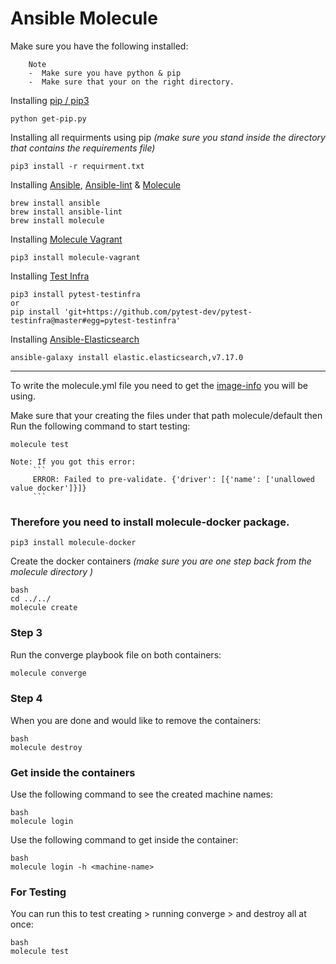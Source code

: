 # Ansible Molecule

Make sure you have the following installed:

        Note
        -  Make sure you have python & pip 
        -  Make sure that your on the right directory.

Installing [pip / pip3](https://github.com/pypa/pip)

```
python get-pip.py
```

Installing all requirments using pip _(make sure you stand inside the directory that contains the requirements file)_

```
pip3 install -r requirment.txt
```

Installing [Ansible](https://github.com/ansible/ansible.git), [Ansible-lint](https://github.com/ansible-community/ansible-lint.git) & [Molecule](https://github.com/ansible-community/molecule.git)

```
brew install ansible
brew install ansible-lint
brew install molecule
```

Installing [Molecule Vagrant](https://github.com/ansible-community/molecule-vagrant.git)

```
pip3 install molecule-vagrant
```

Installing [Test Infra](https://github.com/pytest-dev/pytest-testinfra.git)

```
pip3 install pytest-testinfra
or
pip install 'git+https://github.com/pytest-dev/pytest-testinfra@master#egg=pytest-testinfra'
```

Installing [Ansible-Elasticsearch](https://github.com/elastic/ansible-elasticsearch.git)

```
ansible-galaxy install elastic.elasticsearch,v7.17.0
```
---
To write the molecule.yml file you need to get the [image-info](https://hub.docker.com/_/ubuntu) you will be using.

Make sure that your creating the files under that path molecule/default then Run the following command to start testing:
```
molecule test
```
    Note: If you got this error:
         ```    
         ERROR: Failed to pre-validate. {'driver': [{'name': ['unallowed value docker']}]}
         ```
### Therefore you need to install molecule-docker package.

```
pip3 install molecule-docker
```

Create the docker containers _(make sure you are one step back from the molecule directory )_

```
bash
cd ../../
molecule create
```

### Step 3

Run the converge playbook file on both containers:

```bash
molecule converge
```

### Step 4

When you are done and would like to remove the containers:

```
bash
molecule destroy
```

### Get inside the containers

Use the following command to see the created machine names:

```
bash
molecule login
```

Use the following command to get inside the container:

```
bash
molecule login -h <machine-name>
```

### For Testing

You can run this to test creating > running converge > and destroy all at once:

```
bash
molecule test
```
